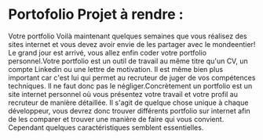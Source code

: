 # Portofolio Projet à rendre : 
Votre portfolio Voilà maintenant quelques semaines que vous réalisez des sites internet et vous devez avoir envie de les partager avec le mondeentier! 
Le grand jour est arrivé, vous allez enfin coder votre portfolio personnel.Votre portfolio est un outil de travail au même titre qu'un CV, 
un compte Linkedin ou une lettre de motivation. Il est même bien plus important car c'est lui qui permet au recruteur de juger de vos compétences techniques. 
Il ne faut donc pas le négliger.Concrètement un portfolio est un site internet personnel où vous présentez votre travail et votre profil au recruteur de manière détaillée. 
Il s'agit de quelque chose unique à chaque développeur, vous devrez donc trouver différents portfolio sur internet afin de les comparer et trouver une manière de faire 
qui vous convient. Cependant quelques caractéristiques semblent essentielles.
